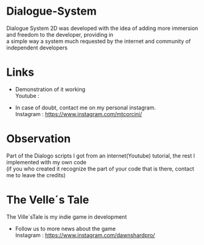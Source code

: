 # Dialogue-System
Dialogue System 2D was developed with the idea of adding more immersion and freedom to the developer, providing in<br/>
a simple way a system much requested by the internet and community of independent developers 
 
# Links
 * Demonstration of it working<br/>
Youtube : 

 * In case of doubt, contact me on my personal instagram.<br/>
Instagram : https://www.instagram.com/mtcorcini/

# Observation
Part of the Dialogo scripts I got from an internet(Youtube) tutorial, the rest I implemented with my own code<br/>
(if you who created it recognize the part of your code that is there, contact me to leave the credits)

# The Velle´s Tale
The Ville´sTale is my indie game in development<br/>

 * Follow us to more news about the game<br/>
Instagram : https://www.instagram.com/dawnshardpro/

